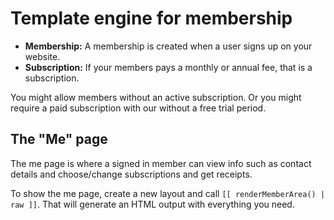 # Template engine for membership

* **Membership:** A membership is created when a user signs up on your website. 
* **Subscription:** If your members pays a monthly or annual fee, that is a subscription. 

You might allow members without an active subscription. Or you might require a paid subscription with our without a free trial period.

## The "Me" page

The me page is where a signed in member can view info such as contact details and choose/change subscriptions and get receipts. 

To show the me page, create a new layout and call `[[ renderMemberArea() | raw ]]`. That will generate an HTML output with everything you need.
